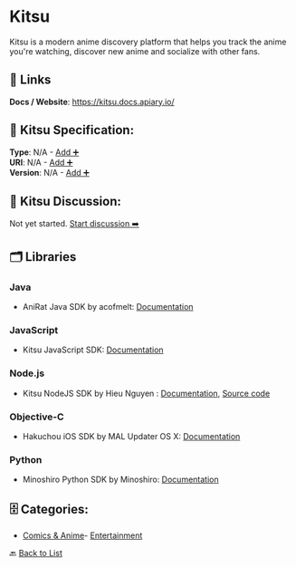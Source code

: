 # Kitsu

Kitsu is a modern anime discovery platform that helps you track the anime you're watching, discover new anime and socialize with other fans.

##  🔗 Links
**Docs / Website**: https://kitsu.docs.apiary.io/

## 🧬 Kitsu Specification:
**Type**: N/A - [Add ➕](https://github.com/apis-list/apis-list/edit/main/apis.yaml#L10901)  
**URI**: N/A - [Add ➕](https://github.com/apis-list/apis-list/edit/main/apis.yaml#L10901)  
**Version**: N/A - [Add ➕](https://github.com/apis-list/apis-list/edit/main/apis.yaml#L10901)

## 💬 Kitsu Discussion:
Not yet started. [Start discussion ➡️](https://github.com/apis-list/apis-list/discussions/new)

## 🗂️ Libraries
### Java
- AniRat Java SDK by acofmelt: [Documentation](https://github.com/acofmelt/AniRat)
### JavaScript
- Kitsu JavaScript SDK: [Documentation](https://github.com/hummingbird-me/hummingbird-client)
### Node.js
- Kitsu NodeJS SDK by Hieu Nguyen : [Documentation](https://www.npmjs.com/package/kitsu-api), [Source code](https://github.com/hieunhit/kitsu-api)
### Objective-C
- Hakuchou iOS SDK by MAL Updater OS X: [Documentation](https://github.com/Atelier-Shiori/Hakuchou)
### Python
- Minoshiro Python SDK by Minoshiro: [Documentation](https://github.com/Mino-shiro/Minoshiro)


## 🗄️ Categories:
- [Comics & Anime](https://github.com/apis-list/apis-list#comics--anime-)- [Entertainment](https://github.com/apis-list/apis-list#entertainment-)

🔙  [Back to List](https://github.com/apis-list/apis-list)
